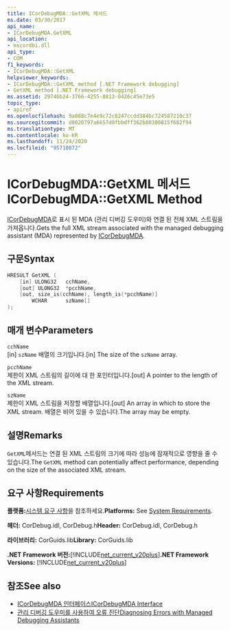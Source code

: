 ```yaml
---
title: ICorDebugMDA::GetXML 메서드
ms.date: 03/30/2017
api_name:
- ICorDebugMDA.GetXML
api_location:
- mscordbi.dll
api_type:
- COM
f1_keywords:
- ICorDebugMDA::GetXML
helpviewer_keywords:
- ICorDebugMDA::GetXML method [.NET Framework debugging]
- GetXML method [.NET Framework debugging]
ms.assetid: 29746b24-3766-4255-8813-0426c45e73e5
topic_type:
- apiref
ms.openlocfilehash: 9a088c7e4e9c72c8247ccdd384bc724587210c37
ms.sourcegitcommit: d8020797a6657d0fbbdff362b80300815f682f94
ms.translationtype: MT
ms.contentlocale: ko-KR
ms.lasthandoff: 11/24/2020
ms.locfileid: "95710872"
---
```

# <a name="icordebugmdagetxml-method"></a><span data-ttu-id="50a74-102">ICorDebugMDA::GetXML 메서드</span><span class="sxs-lookup"><span data-stu-id="50a74-102">ICorDebugMDA::GetXML Method</span></span>

<span data-ttu-id="50a74-103">[ICorDebugMDA](icordebugmda-interface.md)로 표시 된 MDA (관리 디버깅 도우미)와 연결 된 전체 XML 스트림을 가져옵니다.</span><span class="sxs-lookup"><span data-stu-id="50a74-103">Gets the full XML stream associated with the managed debugging assistant (MDA) represented by [ICorDebugMDA](icordebugmda-interface.md).</span></span>  
  
## <a name="syntax"></a><span data-ttu-id="50a74-104">구문</span><span class="sxs-lookup"><span data-stu-id="50a74-104">Syntax</span></span>  
  
```cpp  
HRESULT GetXML (  
    [in] ULONG32   cchName,  
    [out] ULONG32  *pcchName,  
    [out, size_is(cchName), length_is(*pcchName)]  
        WCHAR      szName[]  
);  
```  
  
## <a name="parameters"></a><span data-ttu-id="50a74-105">매개 변수</span><span class="sxs-lookup"><span data-stu-id="50a74-105">Parameters</span></span>  

 `cchName`  
 <span data-ttu-id="50a74-106">[in] `szName` 배열의 크기입니다.</span><span class="sxs-lookup"><span data-stu-id="50a74-106">[in] The size of the `szName` array.</span></span>  
  
 `pcchName`  
 <span data-ttu-id="50a74-107">제한이 XML 스트림의 길이에 대 한 포인터입니다.</span><span class="sxs-lookup"><span data-stu-id="50a74-107">[out] A pointer to the length of the XML stream.</span></span>  
  
 `szName`  
 <span data-ttu-id="50a74-108">제한이 XML 스트림을 저장할 배열입니다.</span><span class="sxs-lookup"><span data-stu-id="50a74-108">[out] An array in which to store the XML stream.</span></span> <span data-ttu-id="50a74-109">배열은 비어 있을 수 있습니다.</span><span class="sxs-lookup"><span data-stu-id="50a74-109">The array may be empty.</span></span>  
  
## <a name="remarks"></a><span data-ttu-id="50a74-110">설명</span><span class="sxs-lookup"><span data-stu-id="50a74-110">Remarks</span></span>  

 <span data-ttu-id="50a74-111">`GetXML`메서드는 연결 된 XML 스트림의 크기에 따라 성능에 잠재적으로 영향을 줄 수 있습니다.</span><span class="sxs-lookup"><span data-stu-id="50a74-111">The `GetXML` method can potentially affect performance, depending on the size of the associated XML stream.</span></span>  
  
## <a name="requirements"></a><span data-ttu-id="50a74-112">요구 사항</span><span class="sxs-lookup"><span data-stu-id="50a74-112">Requirements</span></span>  

 <span data-ttu-id="50a74-113">**플랫폼:**[시스템 요구 사항](../../get-started/system-requirements.md)을 참조하세요.</span><span class="sxs-lookup"><span data-stu-id="50a74-113">**Platforms:** See [System Requirements](../../get-started/system-requirements.md).</span></span>  
  
 <span data-ttu-id="50a74-114">**헤더:** CorDebug.idl, CorDebug.h</span><span class="sxs-lookup"><span data-stu-id="50a74-114">**Header:** CorDebug.idl, CorDebug.h</span></span>  
  
 <span data-ttu-id="50a74-115">**라이브러리:** CorGuids.lib</span><span class="sxs-lookup"><span data-stu-id="50a74-115">**Library:** CorGuids.lib</span></span>  
  
 <span data-ttu-id="50a74-116">**.NET Framework 버전:**[!INCLUDE[net_current_v20plus](../../../../includes/net-current-v20plus-md.md)]</span><span class="sxs-lookup"><span data-stu-id="50a74-116">**.NET Framework Versions:** [!INCLUDE[net_current_v20plus](../../../../includes/net-current-v20plus-md.md)]</span></span>  
  
## <a name="see-also"></a><span data-ttu-id="50a74-117">참조</span><span class="sxs-lookup"><span data-stu-id="50a74-117">See also</span></span>

- [<span data-ttu-id="50a74-118">ICorDebugMDA 인터페이스</span><span class="sxs-lookup"><span data-stu-id="50a74-118">ICorDebugMDA Interface</span></span>](icordebugmda-interface.md)
- [<span data-ttu-id="50a74-119">관리 디버깅 도우미를 사용하여 오류 진단</span><span class="sxs-lookup"><span data-stu-id="50a74-119">Diagnosing Errors with Managed Debugging Assistants</span></span>](../../debug-trace-profile/diagnosing-errors-with-managed-debugging-assistants.md)

